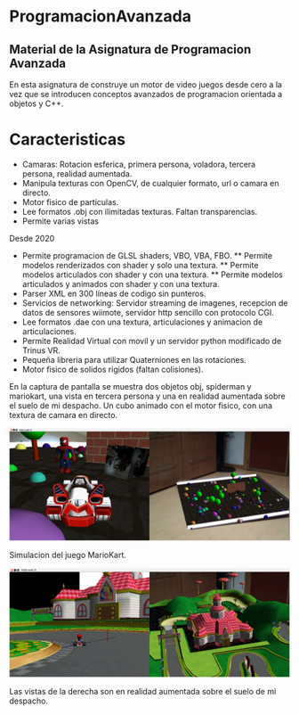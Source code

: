 # ProgramacionAvanzada
## Material de la Asignatura de Programacion Avanzada
En esta asignatura de construye un motor de video juegos desde cero a la vez que se introducen conceptos avanzados de programacion orientada a objetos y C++.

# Caracteristicas
* Camaras: Rotacion esferica, primera persona, voladora, tercera persona, realidad aumentada.
* Manipula texturas con OpenCV, de cualquier formato, url o camara en directo.
* Motor fisico de particulas.
* Lee formatos .obj con ilimitadas texturas. Faltan transparencias.
* Permite varias vistas

Desde 2020

* Permite programacion de GLSL shaders, VBO, VBA, FBO.
** Permite modelos renderizados con shader y solo una textura.
** Permite modelos articulados con shader y con una textura.
** Permite modelos articulados y animados con shader y con una textura.
* Parser XML en 300 líneas de codigo sin punteros.
* Servicios de networking: Servidor streaming de imagenes, recepcion de datos de sensores wiimote, servidor http sencillo con protocolo CGI.
* Lee formatos .dae con una textura, articulaciones y animacion de articulaciones.
* Permite Realidad Virtual con movil y un servidor python modificado de Trinus VR. 
* Pequeña libreria para utilizar Quaterniones en las rotaciones.
* Motor fisico de solidos rigidos (faltan colisiones).


En la captura de pantalla se muestra dos objetos obj, spiderman y mariokart, una vista en tercera persona y una en realidad aumentada sobre el suelo de mi despacho. Un cubo animado con el motor fisico, con una textura de camara en directo.

![Screenshot](Screenshot_from_2018-12-10_18-58-44.png)

Simulacion del juego MarioKart. 

![Screenshot](MarioCarPA.png)

Las vistas de la derecha son en realidad aumentada sobre el suelo de mi despacho.
